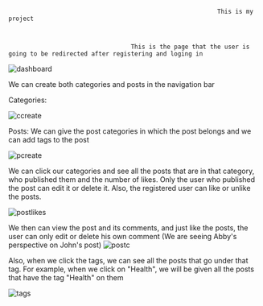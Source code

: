 
                                                              This is my project



                                      This is the page that the user is going to be redirected after registering and loging in
                                                  
                                                  
![dashboard](https://user-images.githubusercontent.com/90925461/161109447-152b6e32-3333-4da8-8bd7-efc6befbb1d8.png)



We can create both categories and posts in the navigation bar
                                                   
                                                   
  Categories:
                                                   
   ![ccreate](https://user-images.githubusercontent.com/90925461/161109648-05c0fe88-9b0f-41ca-b381-133bd6751f55.png)

                                                 
                                                 
                                                 
  Posts: We can give the post categories in which the post belongs and we can add tags to the post
                                                  
   ![pcreate](https://user-images.githubusercontent.com/90925461/161111697-92a44e78-0bc5-40ed-be28-d59b365871ff.png)


                                                
  We can click our categories and see all the posts that are in that category, who published them and the number of likes. Only the user who published
  the post can edit it or delete it. Also, the registered user can like or unlike the posts.
  
  ![postlikes](https://user-images.githubusercontent.com/90925461/161946886-bc2f8a05-2d71-4a70-9253-d5373d6920c4.png)



We then can view the post and its comments, and just like the posts, the user can only edit or delete his own comment
(We are seeing Abby's perspective on John's post)
   ![postc](https://user-images.githubusercontent.com/90925461/161111060-d6ee2638-7a99-40e7-a29f-43608cf1217a.png)

                                                    
Also, when we click the tags, we can see all the posts that go under that tag. For example, when we click on "Health", we will be given all the posts that have the tag "Health" on them
                                                    
![tags](https://user-images.githubusercontent.com/90925461/161111435-23960351-2f33-47eb-9702-93650770fe8f.png)

